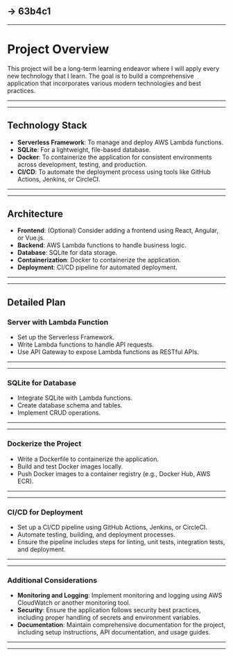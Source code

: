 
->  63b4c1
----------------------------------------------------------------------------------------------------------------------------
----------------------------------------------------------------------------------------------------------------------------

# Project Overview

This project will be a long-term learning endeavor where I will apply every new technology that I learn.
The goal is to build a comprehensive application that incorporates various modern technologies and best practices.

----------------------------------------------------------------------------------------------------------------------------
----------------------------------------------------------------------------------------------------------------------------

## Technology Stack

- **Serverless Framework**: To manage and deploy AWS Lambda functions.
- **SQLite**: For a lightweight, file-based database.
- **Docker**: To containerize the application for consistent environments across development, testing, and production.
- **CI/CD**: To automate the deployment process using tools like GitHub Actions, Jenkins, or CircleCI.

----------------------------------------------------------------------------------------------------------------------------
----------------------------------------------------------------------------------------------------------------------------

## Architecture 

- **Frontend**: (Optional) Consider adding a frontend using React, Angular, or Vue.js.
- **Backend**: AWS Lambda functions to handle business logic.
- **Database**: SQLite for data storage.
- **Containerization**: Docker to containerize the application.
- **Deployment**: CI/CD pipeline for automated deployment.

----------------------------------------------------------------------------------------------------------------------------
----------------------------------------------------------------------------------------------------------------------------

## Detailed Plan

### Server with Lambda Function
- Set up the Serverless Framework.
- Write Lambda functions to handle API requests.
- Use API Gateway to expose Lambda functions as RESTful APIs.

----------------------------------------------------------------------------------------------------------------------------
----------------------------------------------------------------------------------------------------------------------------

### SQLite for Database

- Integrate SQLite with Lambda functions.
- Create database schema and tables.
- Implement CRUD operations.

----------------------------------------------------------------------------------------------------------------------------
----------------------------------------------------------------------------------------------------------------------------

### Dockerize the Project

- Write a Dockerfile to containerize the application.
- Build and test Docker images locally.
- Push Docker images to a container registry (e.g., Docker Hub, AWS ECR).

----------------------------------------------------------------------------------------------------------------------------
----------------------------------------------------------------------------------------------------------------------------

### CI/CD for Deployment

- Set up a CI/CD pipeline using GitHub Actions, Jenkins, or CircleCI.
- Automate testing, building, and deployment processes.
- Ensure the pipeline includes steps for linting, unit tests, integration tests, and deployment.

----------------------------------------------------------------------------------------------------------------------------
----------------------------------------------------------------------------------------------------------------------------

### Additional Considerations

- **Monitoring and Logging**: Implement monitoring and logging using AWS CloudWatch or another monitoring tool.
- **Security**: Ensure the application follows security best practices, including proper handling of secrets and environment variables.
- **Documentation**: Maintain comprehensive documentation for the project, including setup instructions, API documentation, and usage guides.

----------------------------------------------------------------------------------------------------------------------------
----------------------------------------------------------------------------------------------------------------------------